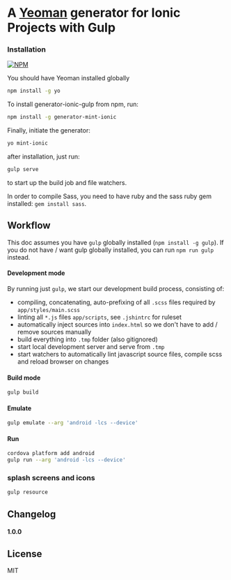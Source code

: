 # A [Yeoman](http://yeoman.io) generator for Ionic Projects with Gulp



### Installation

[![NPM](https://nodei.co/npm/generator-mint-ionic.png)](https://nodei.co/npm/generator-mint-ionic/)

You should have Yeoman installed globally

```bash
npm install -g yo
```

To install generator-ionic-gulp from npm, run:

```bash
npm install -g generator-mint-ionic
```

Finally, initiate the generator:

```bash
yo mint-ionic
```

after installation, just run: 
```bash
gulp serve
```
to start up the build job and file watchers.

In order to compile Sass, you need to have ruby and the sass ruby gem installed: `gem install sass`.

## Workflow

This doc assumes you have `gulp` globally installed (`npm install -g gulp`).
If you do not have / want gulp globally installed, you can run `npm run gulp` instead.

#### Development mode

By running just `gulp`, we start our development build process, consisting of:

- compiling, concatenating, auto-prefixing of all `.scss` files required by `app/styles/main.scss`
- linting all `*.js` files `app/scripts`, see `.jshintrc` for ruleset
- automatically inject sources into `index.html` so we don't have to add / remove sources manually
- build everything into `.tmp` folder (also gitignored)
- start local development server and serve from `.tmp`
- start watchers to automatically lint javascript source files, compile scss and reload browser on changes


#### Build mode
```bash
gulp build
```


#### Emulate
```bash
gulp emulate --arg 'android -lcs --device'
```


#### Run
```bash
cordova platform add android
gulp run --arg 'android -lcs --device'
```

### splash screens and icons

```bash
gulp resource
```

## Changelog

#### 1.0.0


## License

MIT
